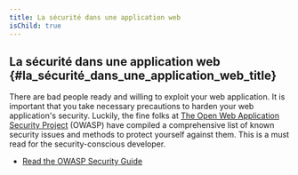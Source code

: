 ```yaml
---
title: La sécurité dans une application web
isChild: true
---
```


## La sécurité dans une application web {#la_sécurité_dans_une_application_web_title}

There are bad people ready and willing to exploit your web application. It is important that you
 take necessary precautions to harden your web application's security. Luckily, the fine folks at [The Open Web Application Security Project][1] (OWASP) have compiled a comprehensive list of known security issues and methods to protect yourself against them. This is a must read for the security-conscious developer.

* [Read the OWASP Security Guide][2]

[1]: https://www.owasp.org/
[2]: https://www.owasp.org/index.php/Guide_Table_of_Contents
